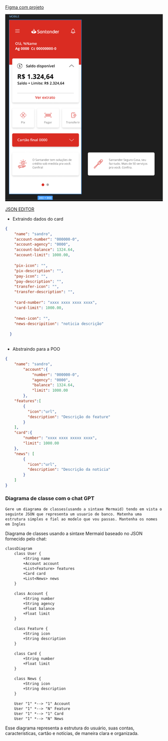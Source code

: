 [Figma com projeto](https://www.figma.com/design/0ZsjwjsYlYd3timxqMWlbj/SANTANDER---Projeto-Web%2FMobile?node-id=1421-432&node-type=frame)

![alt text](image.png)

[JSON EDITOR](https://jsoneditoronline.org/)

- Extraindo dados do card

````json
{
    "name": "sandro",
    "account-number": "000000-0",
    "account-agency": "0000",
    "account-balance": 1324.64,
    "account-limit": 1000.00,

    "pix-icon": "",
    "pix-description": "",
    "pay-icon": "",
    "pay-description": "",
    "transfer-icon": "",
    "transfer-description": "",

    "card-number": "xxxx xxxx xxxx xxxx",
    "card-limit": 1000.00,

    "news-icon": "",
    "news-descripition": "noticia descrição"

  }
  
````

- Abstraindo para a POO

````json
{
    "name": "sandro",
        "account":{
            "number": "000000-0",
            "agency": "0000",
            "balance": 1324.64,
            "limit": 1000.00
        }, 
    "features":[
        {
          "icon":"url",
          "description": "Descrição do feature"
        }
    ],
    "card":{
        "number": "xxxx xxxx xxxxx xxxx",
        "limit": 1000.00
    },
    "news": [
        {
          "icon":"url",
          "description": "Descrição da noticia"
        }
    ]
}
````

### Diagrama de classe com o chat GPT 

````text
Gere um diagrama de classes(usando a sintaxe Mermaid) tendo em vista o seguinte JSON que representa um usuario de banco. Matenha uma estrutura simples e fiel ao modelo que vou passas. Mantenha os nomes em Ingles

````


Diagrama de classes usando a sintaxe Mermaid baseado no JSON fornecido pelo chat:

````mermaid
classDiagram
    class User {
        +String name
        +Account account
        +List<Feature> features
        +Card card
        +List<News> news
    }

    class Account {
        +String number
        +String agency
        +Float balance
        +Float limit
    }

    class Feature {
        +String icon
        +String description
    }

    class Card {
        +String number
        +Float limit
    }

    class News {
        +String icon
        +String description
    }

    User "1" *--> "1" Account
    User "1" *--> "N" Feature
    User "1" *--> "1" Card
    User "1" *--> "N" News
````

Esse diagrama representa a estrutura do usuário, suas contas, características, cartão e notícias, de maneira clara e organizada.